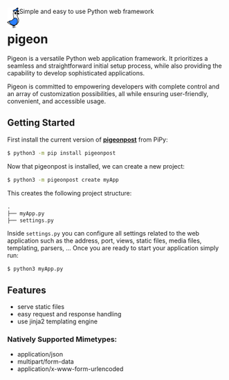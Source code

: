 [<img src="https://github.com/TeamSmil3y/PigeonPost/blob/main/demo/media/img/pigeonpost.png?raw=true" alt="icon could not be loaded" style="width: 2em; " align="left" />
](http://docs.pigeon.teamsmiley.org/_images/pigeonpost_horizontal_2.png)
Simple and easy to use Python web framework

# pigeon
Pigeon is a versatile Python web application framework. It prioritizes a seamless and straightforward initial setup process, while also providing the capability to develop sophisticated applications.

Pigeon is committed to empowering developers with complete control and an array of customization possibilities, all while ensuring user-friendly, convenient, and accessible usage.

## Getting Started
First install the current version of **[pigeonpost](https://pypi.org/project/pigeonpost/)** from PiPy:
```bash
$ python3 -m pip install pigeonpost
```
Now that pigeonpost is installed, we can create a new project:
```bash
$ python3 -m pigeonpost create myApp
```
This creates the following project structure:
```
.
├── myApp.py
├── settings.py
```
Inside `settings.py` you can configure all settings related to the web application such as the address, port, views, static files, media files, templating, parsers, ...
Once you are ready to start your application simply run:
```bash
$ python3 myApp.py
```

## Features
- serve static files
- easy request and response handling
- use jinja2 templating engine

### Natively Supported Mimetypes:
- application/json
- multipart/form-data
- application/x-www-form-urlencoded
